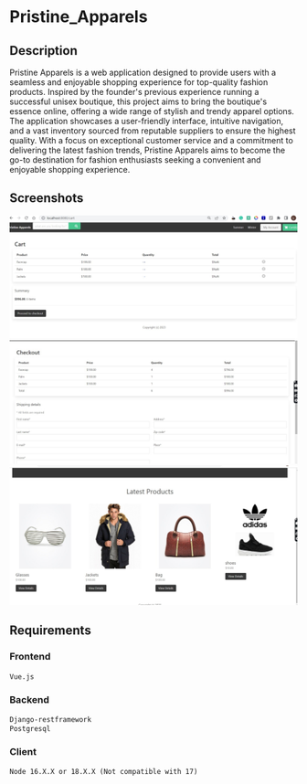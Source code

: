 # Pristine_Apparels

## Description
Pristine Apparels is a web application designed to provide users with a seamless and enjoyable shopping experience for top-quality fashion products. Inspired by the founder's previous experience running a successful unisex boutique, this project aims to bring the boutique's essence online, offering a wide range of stylish and trendy apparel options. The application showcases a user-friendly interface, intuitive navigation, and a vast inventory sourced from reputable suppliers to ensure the highest quality. With a focus on exceptional customer service and a commitment to delivering the latest fashion trends, Pristine Apparels aims to become the go-to destination for fashion enthusiasts seeking a convenient and enjoyable shopping experience.

## Screenshots
![Cart](./cart.JPG)
![Checkout](./checkout.JPG)
![Latest_Products](./latest_products.JPG)

## Requirements
### Frontend
    Vue.js

### Backend
    Django-restframework
    Postgresql

### Client 
    Node 16.X.X or 18.X.X (Not compatible with 17)





